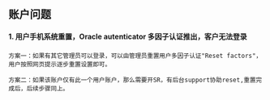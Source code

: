 
## 账户问题


#### 1. 用户手机系统重置，Oracle autenticator 多因子认证推出，客户无法登录

```
方案一：如果有其它管理员可以登录，可以由管理员重置用户多因子认证"Reset factors"，用户按照网页提示逐步重置设置即可。

方案二：如果该账户仅有此一个用户账户，那么需要开SR，有后台support协助reset,重置完成后，后续步骤同上。
```


